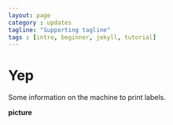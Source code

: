 ```yaml
---
layout: page
category : updates
tagline: "Supporting tagline"
tags : [intro, beginner, jekyll, tutorial]
---
```


Yep
======

Some information on the machine to print labels.

**picture**

